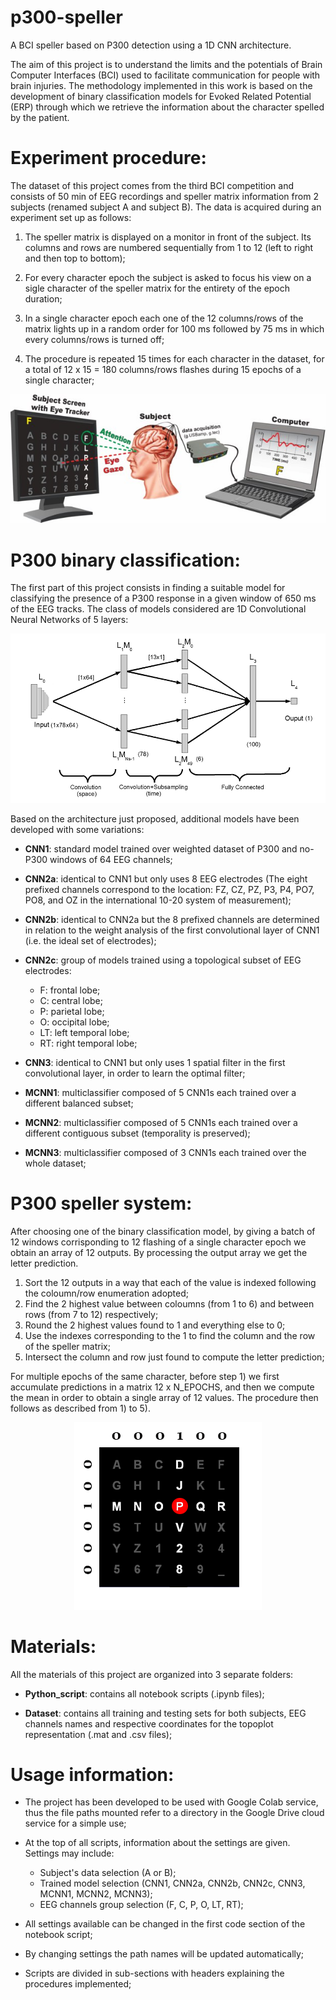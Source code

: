 # p300-speller
A BCI speller based on P300 detection using a 1D CNN architecture.

The aim of this project is to understand the limits and the potentials of Brain Computer Interfaces (BCI) used to facilitate communication for people with brain injuries. The methodology implemented in this work is based on the development of binary classification models for Evoked Related Potential (ERP) through which we retrieve the information about the character spelled by the patient.

# Experiment procedure:

The dataset of this project comes from the third BCI competition and consists of 50 min of EEG recordings and speller matrix information from 2 subjects (renamed subject A and subject B). The data is acquired during an experiment set up as follows:

1) The speller matrix is displayed on a monitor in front of the subject. Its columns and rows are numbered sequentially from 1 to 12 (left to right and then top to bottom);

2) For every character epoch the subject is asked to focus his view on a sigle character of the speller matrix for the entirety of the epoch duration;

3) In a single character epoch each one of the 12 columns/rows of the matrix lights up in a random order for 100 ms followed by 75 ms in which every columns/rows is turned off;

4) The procedure is repeated 15 times for each character in the dataset, for a total of 12 x 15 = 180 columns/rows flashes during 15 epochs of a single character;

<p align="center">
  <img src="images/p300-experiment.jpg">
</p>

# P300 binary classification:

The first part of this project consists in finding a suitable model for classifying the presence of a P300 response in a given window of 650 ms of the EEG tracks. The class of models considered are 1D Convolutional Neural Networks of 5 layers: 

<p align="center">
  <img src="images/cnn-architecture.png">
</p>

Based on the architecture just proposed, additional models have been developed with some variations:

- **CNN1**: standard model trained over weighted dataset of P300 and no-P300 windows of 64 EEG channels;

- **CNN2a**: identical to CNN1 but only uses 8 EEG electrodes (The eight prefixed channels correspond to the location: FZ, CZ, PZ, P3, P4, PO7, PO8, and OZ in the international 10-20 system of measurement);

- **CNN2b**: identical to CNN2a but the 8 prefixed channels are determined in relation to the weight analysis of the first convolutional layer of CNN1 (i.e. the ideal set of electrodes);

- **CNN2c**: group of models trained using a topological subset of EEG electrodes:
	- F: frontal lobe;
	- C: central lobe;
	- P: parietal lobe;
	- O: occipital lobe;
	- LT: left temporal lobe;
	- RT: right temporal lobe;
	
- **CNN3**: identical to CNN1 but only uses 1 spatial filter in the first convolutional layer, in order to learn the optimal filter;

- **MCNN1**: multiclassifier composed of 5 CNN1s each trained over a different balanced subset;

- **MCNN2**: multiclassifier composed of 5 CNN1s each trained over a different contiguous subset (temporality is preserved);

- **MCNN3**: multiclassifier composed of 3 CNN1s each trained over the whole dataset;

# P300 speller system:

After choosing one of the binary classification model, by giving a batch of 12 windows corrisponding to 12 flashing of a single character epoch we obtain an array of 12 outputs. By processing the output array we get the letter prediction.
1) Sort the 12 outputs in a way that each of the value is indexed following the coloumn/row enumeration adopted;
2) Find the 2 highest value between coloumns (from 1 to 6) and between rows (from 7 to 12) respectively;
3) Round the 2 highest values found to 1 and everything else to 0;
4) Use the indexes corresponding to the 1 to find the column and the row of the speller matrix;
5) Intersect the column and row just found to compute the letter prediction;

For multiple epochs of the same character, before step 1) we first accumulate predictions in a matrix 12 x N_EPOCHS, and then we compute the mean in order to obtain a single array of 12 values. The procedure then follows as described from 1) to 5).

<p align="center">
  <img src="images/speller-system.png">
</p>

# Materials:
All the materials of this project are organized into 3 separate folders:

- **Python_script**: contains all notebook scripts (.ipynb files);

- **Dataset**: contains all training and testing sets for both subjects, EEG channels names and respective coordinates for the topoplot representation (.mat and .csv files);


# Usage information:
- The project has been developed to be used with Google Colab service, thus the file paths mounted refer to a directory in the Google Drive cloud service for a simple use;

- At the top of all scripts, information about the settings are given. Settings may include:
	- Subject's data selection (A or B);
	- Trained model selection (CNN1, CNN2a, CNN2b, CNN2c, CNN3, MCNN1, MCNN2, MCNN3);
	- EEG channels group selection (F, C, P, O, LT, RT);
	
- All settings available can be changed in the first code section of the notebook script;

- By changing settings the path names will be updated automatically;

- Scripts are divided in sub-sections with headers explaining the procedures implemented;
